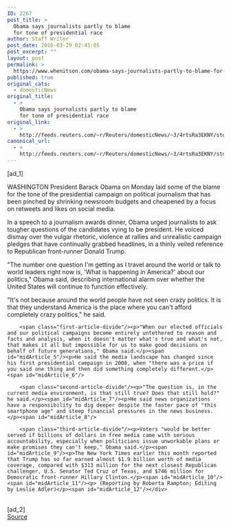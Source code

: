 ```yaml
---
ID: 2267
post_title: >
  Obama says journalists partly to blame
  for tone of presidential race
author: Staff Writer
post_date: 2016-03-29 02:45:05
post_excerpt: ""
layout: post
permalink: >
  https://www.whenitson.com/obama-says-journalists-partly-to-blame-for-tone-of-presidential-race/
published: true
original_cats:
  - domesticNews
original_title:
  - >
    Obama says journalists partly to blame
    for tone of presidential race
original_link:
  - >
    http://feeds.reuters.com/~r/Reuters/domesticNews/~3/4rtsRa3EKNY/story01.htm
canonical_url:
  - >
    http://feeds.reuters.com/~r/Reuters/domesticNews/~3/4rtsRa3EKNY/story01.htm
---
```

 [ad_1]
<br><div id="articleText">
<span id="midArticle_start"/>

<span id="midArticle_0"/><span class="focusParagraph" readability="4"><p><span class="articleLocation">WASHINGTON</span> President Barack Obama on Monday laid some of the blame for the tone of the presidential campaign on political journalism that has been pinched by shrinking newsroom budgets and cheapened by a focus on retweets and likes on social media.</p></span><span id="midArticle_1"/><p>In a speech to a journalism awards dinner, Obama urged journalists to ask tougher questions of the candidates vying to be president. He voiced dismay over the vulgar rhetoric, violence at rallies and unrealistic campaign pledges that have continually grabbed headlines, in a thinly veiled reference to Republican front-runner Donald Trump.</p><span id="midArticle_2"/><p>"The number one question I'm getting as I travel around the world or talk to world leaders right now is, 'What is happening in America?' about our politics," Obama said, describing international alarm over whether the United States will continue to function effectively.</p><span id="midArticle_3"/><p>"It's not because around the world people have not seen crazy politics. It is that they understand America is the place where you can't afford completely crazy politics," he said.</p><span id="midArticle_4"/>
        
        <span class="first-article-divide"/><p>"When our elected officials and our political campaigns become entirely untethered to reason and facts and analysis, when it doesn't matter what's true and what's not, that makes it all but impossible for us to make good decisions on behalf of future generations," Obama said.</p><span id="midArticle_5"/><p>He said the media landscape has changed since his first presidential campaign in 2008, when "there was a price if you said one thing and then did something completely different.</p><span id="midArticle_6"/>
        
        <span class="second-article-divide"/><p>"The question is, in the current media environment, is that still true? Does that still hold?" he said.</p><span id="midArticle_7"/><p>He said news organizations have a responsibility to dig deeper despite the faster pace of "this smartphone age" and steep financial pressures in the news business.</p><span id="midArticle_8"/>
        
        <span class="third-article-divide"/><p>Voters "would be better served if billions of dollars in free media came with serious accountability, especially when politicians issue unworkable plans or make promises they can't keep," Obama said.</p><span id="midArticle_9"/><p>The New York Times earlier this month reported that Trump has so far earned almost $1.9 billion worth of media coverage, compared with $313 million for the next closest Republican challenger, U.S. Senator Ted Cruz of Texas, and $746 million for Democratic front-runner Hillary Clinton.</p><span id="midArticle_10"/><span id="midArticle_11"/><p> (Reporting by Roberta Rampton; Editing by Leslie Adler)</p><span id="midArticle_12"/></div>
<br>[ad_2]
<br><a href="http://feeds.reuters.com/~r/Reuters/domesticNews/~3/4rtsRa3EKNY/story01.htm">Source </a>